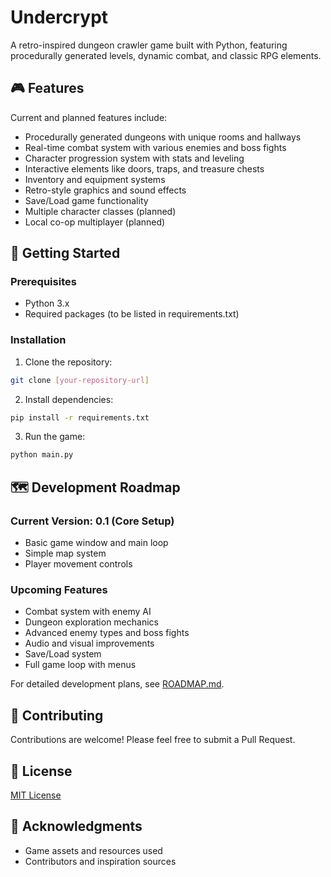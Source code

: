 # Undercrypt

A retro-inspired dungeon crawler game built with Python, featuring procedurally generated levels, dynamic combat, and classic RPG elements.

## 🎮 Features

Current and planned features include:

- Procedurally generated dungeons with unique rooms and hallways
- Real-time combat system with various enemies and boss fights
- Character progression system with stats and leveling
- Interactive elements like doors, traps, and treasure chests
- Inventory and equipment systems
- Retro-style graphics and sound effects
- Save/Load game functionality
- Multiple character classes (planned)
- Local co-op multiplayer (planned)

## 🚀 Getting Started

### Prerequisites

- Python 3.x
- Required packages (to be listed in requirements.txt)

### Installation

1. Clone the repository:
```bash
git clone [your-repository-url]
```

2. Install dependencies:
```bash
pip install -r requirements.txt
```

3. Run the game:
```bash
python main.py
```

## 🗺️ Development Roadmap

### Current Version: 0.1 (Core Setup)
- Basic game window and main loop
- Simple map system
- Player movement controls

### Upcoming Features
- Combat system with enemy AI
- Dungeon exploration mechanics
- Advanced enemy types and boss fights
- Audio and visual improvements
- Save/Load system
- Full game loop with menus

For detailed development plans, see [ROADMAP.md](ROADMAP.md).

## 🤝 Contributing

Contributions are welcome! Please feel free to submit a Pull Request.

## 📝 License

[MIT License](LICENSE)

## 🙏 Acknowledgments

- Game assets and resources used
- Contributors and inspiration sources
